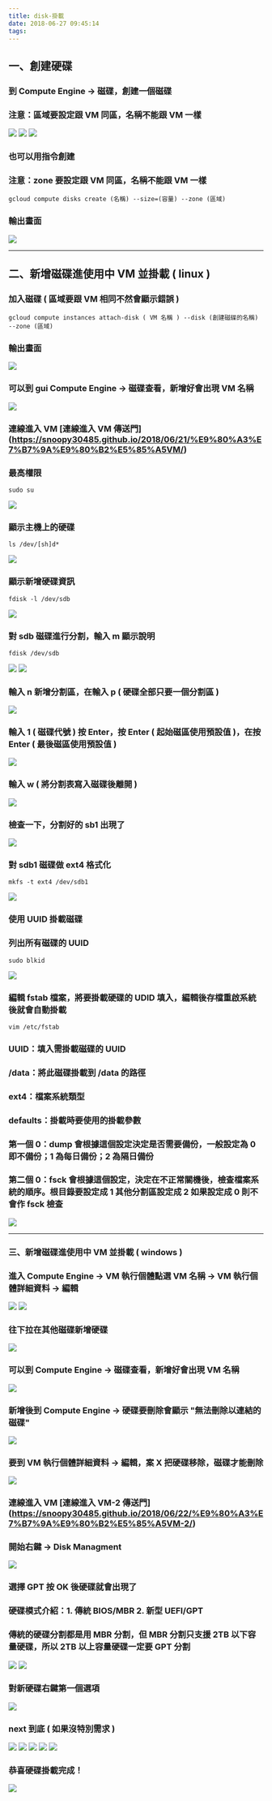 ```yaml
---
title: disk-掛載
date: 2018-06-27 09:45:14
tags:
---
```


## 一、創建硬碟

### 到 Compute Engine → 磁碟，創建一個磁碟

### 注意：區域要設定跟 VM 同區，名稱不能跟 VM 一樣

![ ](images/1.png)
![ ](images/2.png)
![ ](images/3.png)

### 也可以用指令創建

### 注意：zone 要設定跟 VM 同區，名稱不能跟 VM 一樣

```
gcloud compute disks create (名稱) --size=(容量) --zone (區域)
```

### 輸出畫面

![ ](images/4.png)

***

## 二、新增磁碟進使用中 VM 並掛載 ( linux )

### 加入磁碟 ( 區域要跟 VM 相同不然會顯示錯誤 )

```
gcloud compute instances attach-disk ( VM 名稱 ) --disk (創建磁碟的名稱) --zone (區域)
```

### 輸出畫面

![ ](images/5.png)

### 可以到 gui Compute Engine → 磁碟查看，新增好會出現 VM 名稱

![ ](images/18.png)

### 連線進入 VM [連線進入 VM 傳送門] (https://snoopy30485.github.io/2018/06/21/%E9%80%A3%E7%B7%9A%E9%80%B2%E5%85%A5VM/)

### 最高權限

```
sudo su
```

![ ](images/6.png)

### 顯示主機上的硬碟

```
ls /dev/[sh]d*
```

![ ](images/7.png)

### 顯示新增硬碟資訊

```
fdisk -l /dev/sdb
```

![ ](images/8.png)

### 對 sdb 磁碟進行分割，輸入 m 顯示說明

```
fdisk /dev/sdb
```

![ ](images/9.png)
![ ](images/10.png)

### 輸入 n 新增分割區，在輸入 p  ( 硬碟全部只要一個分割區 )

![ ](images/11.png)

### 輸入 1 ( 磁碟代號 ) 按 Enter，按 Enter ( 起始磁區使用預設值 )，在按 Enter ( 最後磁區使用預設值 )

![ ](images/12.png)

### 輸入 w ( 將分割表寫入磁碟後離開 )

![ ](images/13.png)

### 檢查一下，分割好的 sb1 出現了

![ ](images/14.png)

### 對 sdb1 磁碟做 ext4 格式化

```
mkfs -t ext4 /dev/sdb1
```

![ ](images/15.png)

### 使用 UUID 掛載磁碟

### 列出所有磁碟的 UUID

```
sudo blkid
```

![ ](images/16.png)

### 編輯 fstab 檔案，將要掛載硬碟的 UDID 填入，編輯後存檔重啟系統後就會自動掛載

```
vim /etc/fstab
```

### UUID：填入需掛載磁碟的 UUID

### /data：將此磁碟掛載到 /data 的路徑

### ext4：檔案系統類型

### defaults：掛載時要使用的掛載參數

### 第一個 0：dump 會根據這個設定決定是否需要備份，一般設定為 0 即不備份；1 為每日備份；2 為隔日備份

### 第二個 0：fsck 會根據這個設定，決定在不正常關機後，檢查檔案系統的順序。根目錄要設定成 1 其他分割區設定成 2 如果設定成 0 則不會作 fsck 檢查

![ ](images/17.png)

***

### 三、新增磁碟進使用中 VM 並掛載 ( windows )

### 進入 Compute Engine → VM 執行個體點選 VM 名稱 → VM 執行個體詳細資料 → 編輯

![ ](images/19.png)
![ ](images/20.png)

### 往下拉在其他磁碟新增硬碟

![ ](images/21.png)

### 可以到 Compute Engine → 磁碟查看，新增好會出現 VM 名稱

![ ](images/18.png)

### 新增後到 Compute Engine → 硬碟要刪除會顯示 "無法刪除以連結的磁碟"

![ ](images/31.png)

### 要到 VM 執行個體詳細資料 → 編輯，案 X 把硬碟移除，磁碟才能刪除

![ ](images/32.png)

### 連線進入 VM [連線進入 VM-2 傳送門] (https://snoopy30485.github.io/2018/06/22/%E9%80%A3%E7%B7%9A%E9%80%B2%E5%85%A5VM-2/)

### 開始右鍵 → Disk Managment

![ ](images/22.png)

### 選擇 GPT 按 OK 後硬碟就會出現了

### 硬碟模式介紹：1. 傳統 BIOS/MBR 2. 新型 UEFI/GPT

### 傳統的硬碟分割都是用 MBR 分割，但 MBR 分割只支援 2TB 以下容量硬碟，所以 2TB 以上容量硬碟一定要 GPT 分割

![ ](images/23.1.png)
![ ](images/24.1.png)

### 對新硬碟右鍵第一個選項

![ ](images/25.1.png)

### next 到底 ( 如果沒特別需求 )

![ ](images/26.png)
![ ](images/27.png)
![ ](images/28.png)
![ ](images/29.png)
![ ](images/30.png)

### 恭喜硬碟掛載完成！

![ ](images/33.png)